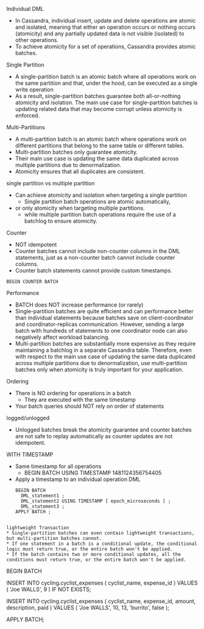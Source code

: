 Individual DML
* In Cassandra, individual insert, update and delete operations are atomic and isolated, meaning that either an operation occurs or nothing occurs (atomicity) and any partially updated data is not visible (isolated) to other operations.
* To achieve atomicity for a set of operations, Cassandra provides atomic batches.

Single Partition
* A single-partition batch is an atomic batch where all operations work on the same partition and that, under the hood, can be executed as a single write operation
* As a result, single-partition batches guarantee both all-or-nothing atomicity and isolation. The main use case for single-partition batches is updating related data that may become corrupt unless atomicity is enforced.

Multi-Partitions
* A multi-partition batch is an atomic batch where operations work on different partitions that belong to the same table or different tables.
* Multi-partition batches only guarantee atomicity.
* Their main use case is updating the same data duplicated across multiple partitions due to denormalization.
* Atomicity ensures that all duplicates are consistent.

single partition vs multiple partition
* Can achieve atomicity and isolation when targeting a single partition
  * Single partition batch operations are atomic automatically,
* or only atomicity when targeting multiple partitions.
  * while multiple partition batch operations require the use of a batchlog to ensure atomicity.

Counter
* NOT idempotent
* Counter batches cannot include non-counter columns in the DML statements, just as a non-counter batch cannot include counter columns.
* Counter batch statements cannot provide custom timestamps.
```
BEGIN COUNTER BATCH
```

Performance
* BATCH does NOT increase performance (or rarely)
* Single-partition batches are quite efficient and can performance better than individual statements because batches save on client-coordinator and coordinator-replicas communication. However, sending a large batch with hundreds of statements to one coordinator node can also negatively affect workload balancing.
* Multi-partition batches are substantially more expensive as they require maintaining a batchlog in a separate Cassandra table. Therefore, even with respect to the main use case of updating the same data duplicated across multiple partitions due to denormalization, use multi-partition batches only when atomicity is truly important for your application. 

Ordering
* There is NO ordering for operations in a batch
  * They are executed with the same timestamp
* Your batch queries should NOT rely on order of statements

logged/unlogged
* Unlogged batches break the atomicity guarantee and counter batches are not safe to replay automatically as counter updates are not idempotent.

WITH TIMESTAMP
* Same timestamp for all operations
  * BEGIN BATCH USING TIMESTAMP 1481124356754405
* Apply a timestamp to an individual operation DML
  ```
  BEGIN BATCH
    DML_statement1 ;
    DML_statement2 USING TIMESTAMP [ epoch_microseconds ] ;
    DML_statement3 ;
  APPLY BATCH ;
```

lightweight Transaction
* Single-partition batches can even contain lightweight transactions, but multi-partition batches cannot.
* If one statement in a batch is a conditional update, the conditional logic must return true, or the entire batch won't be applied.
* If the batch contains two or more conditional updates, all the conditions must return true, or the entire batch won't be applied.
```
BEGIN BATCH

  INSERT INTO cycling.cyclist_expenses (
    cyclist_name, expense_id
  ) VALUES (
    'Joe WALLS', 9
  ) IF NOT EXISTS;

  INSERT INTO cycling.cyclist_expenses (
    cyclist_name, expense_id, amount, description, paid
  ) VALUES (
    'Joe WALLS', 10, 13, 'burrito', false
  );

APPLY BATCH;
```
